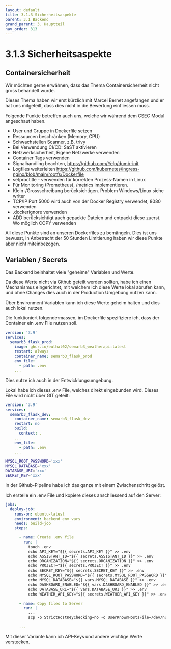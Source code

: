 ```yaml
---
layout: default
title: 3.1.3 Sicherheitsaspekte
parent: 3.1 Backend
grand_parent: 3. Hauptteil
nav_order: 313
---
```


# 3.1.3 Sicherheitsaspekte

## Containersicherheit

Wir möchten gerne erwähnen, dass das Thema Containersicherheit nicht gross behandelt wurde.

Dieses Thema haben wir erst kürzlich mit Marcel Bernet angefangen und er hat uns mitgeteilt, dass dies nicht in die Bewertung einfliessen muss.

Folgende Punkte betreffen auch uns, welche wir während dem CSEC Modul angeschaut haben.

* User und Gruppe in Dockerfile setzen
* Ressourcen beschränken (Memory, CPU)
* Schwachstellen Scanner, z.B. trivy
* Bei Verwendung CI/CD: SaST aktivieren
* Netzwerksicherheit, Eigene Netzwerke verwenden
* Container Tags verwenden
* Signalhandling beachten, <https://github.com/Yelp/dumb-init>
* Logfiles weiterleiten <https://github.com/kubernetes/ingress-nginx/blob/main/rootfs/Dockerfile>
* setproctitle - verwenden für korrekten Prozess-Namen in Linux
* Für Monitoring (Prometheus), /metrics implementieren.
* Klein-/Grossschreibung berücksichtigen. Problem Windows/Linux siehe writer
* TCP/IP Port 5000 wird auch von der Docker Registry verwendet, 8080 verwenden
* .dockerignore verwenden
* ADD berücksichtigt auch gepackte Dateien und entpackt diese zuerst. Wo möglich COPY verwenden

All diese Punkte sind an unseren Dockerfiles zu bemängeln. Dies ist uns bewusst, in Anbetracht der 50 Stunden Limitierung haben wir diese Punkte aber nicht miteinbezogen.

## Variablen / Secrets

Das Backend beinhaltet viele "geheime" Variablen und Werte.

Da diese Werte nicht via Github geteilt werden sollten, habe ich einen Mechanismus eingerichtet, mit welchem ich diese Werte lokal abrufen kann, und ohne Changes dies auch in der Production Umgebung nutzen kann.

Über Environment Variablen kann ich diese Werte geheim halten und dies auch lokal nutzen.

Die funktioniert folgendermassen, im Dockerfile spezifiziere ich, dass der Container ein .env File nutzen soll.

``` yaml
version: '3.9'
services:
  semarb3_flask_prod:
    image: ghcr.io/euthal02/semarb3_weatherapi:latest
    restart: always
    container_name: semarb3_flask_prod
    env_file:
      - path: .env
    ...
```

Dies nutze ich auch in der Entwicklungsumgebung.

Lokal habe ich dieses .env File, welches direkt eingebunden wird. Dieses File wird nicht über GIT geteilt:

``` yaml
version: '3.9'
services:
  semarb3_flask_dev:
    container_name: semarb3_flask_dev
    restart: no
    build:
      context: .
    ...
    env_file:
      - path: .env
    ...
```

``` bash
MYSQL_ROOT_PASSWORD='xxx'
MYSQL_DATABASE='xxx'
DATABASE_URI='xxx'
SECRET_KEY='xxx'
```

In der Github-Pipeline habe ich das ganze mit einem Zwischenschritt gelöst.

Ich erstelle ein .env File und kopiere dieses anschliessend auf den Server:

``` yaml
jobs:
  deploy-job:
    runs-on: ubuntu-latest
    environment: backend_env_vars
    needs: build-job
    steps:

      - name: Create .env file
        run: |
          touch .env
          echo API_KEY="${{ secrets.API_KEY }}" >> .env
          echo ASSISTANT_ID="${{ secrets.ASSISTANT_ID }}" >> .env
          echo ORGANIZATION="${{ secrets.ORGANIZATION }}" >> .env
          echo PROJECT="${{ secrets.PROJECT }}" >> .env
          echo SECRET_KEY="${{ secrets.SECRET_KEY }}" >> .env
          echo MYSQL_ROOT_PASSWORD="${{ secrets.MYSQL_ROOT_PASSWORD }}" >> .env
          echo MYSQL_DATABASE="${{ vars.MYSQL_DATABASE }}" >> .env
          echo DASHBOARD_ENABLED="${{ vars.DASHBOARD_ENABLED }}" >> .env
          echo DATABASE_URI="${{ vars.DATABASE_URI }}" >> .env
          echo WEATHER_API_KEY="${{ secrets.WEATHER_API_KEY }}" >> .env

      - name: Copy files to Server
        run: |
          ...
          scp -o StrictHostKeyChecking=no -o UserKnownHostsFile=/dev/null -q .env ${{ vars.DEPLOY_USER }}@${{ vars.DEPLOY_HOST }}:/home/${{ vars.DEPLOY_USER }}/.env

      ...
```

Mit dieser Variante kann ich API-Keys und andere wichtige Werte verstecken.

